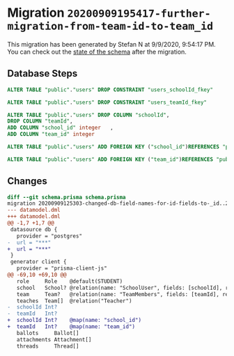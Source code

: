 # Migration `20200909195417-further-migration-from-team-id-to-team_id`

This migration has been generated by Stefan N at 9/9/2020, 9:54:17 PM.
You can check out the [state of the schema](./schema.prisma) after the migration.

## Database Steps

```sql
ALTER TABLE "public"."users" DROP CONSTRAINT "users_schoolId_fkey"

ALTER TABLE "public"."users" DROP CONSTRAINT "users_teamId_fkey"

ALTER TABLE "public"."users" DROP COLUMN "schoolId",
DROP COLUMN "teamId",
ADD COLUMN "school_id" integer   ,
ADD COLUMN "team_id" integer   

ALTER TABLE "public"."users" ADD FOREIGN KEY ("school_id")REFERENCES "public"."schools"("id") ON DELETE SET NULL ON UPDATE CASCADE

ALTER TABLE "public"."users" ADD FOREIGN KEY ("team_id")REFERENCES "public"."teams"("id") ON DELETE SET NULL ON UPDATE CASCADE
```

## Changes

```diff
diff --git schema.prisma schema.prisma
migration 20200909125303-changed-db-field-names-for-id-fields-to-_id..20200909195417-further-migration-from-team-id-to-team_id
--- datamodel.dml
+++ datamodel.dml
@@ -1,7 +1,7 @@
 datasource db {
   provider = "postgres"
-  url = "***"
+  url = "***"
 }
 generator client {
   provider = "prisma-client-js"
@@ -69,10 +69,10 @@
   role     Role    @default(STUDENT)
   school   School? @relation(name: "SchoolUser", fields: [schoolId], references: [id])
   team     Team?   @relation(name: "TeamMembers", fields: [teamId], references: [id])
   teaches  Team[]  @relation("Teacher")
-  schoolId Int?
-  teamId   Int?
+  schoolId Int?    @map(name: "school_id")
+  teamId   Int?    @map(name: "team_id")
   ballots     Ballot[]
   attachments Attachment[]
   threads     Thread[]
```


